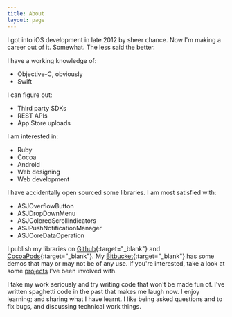 ```yaml
---
title: About
layout: page
---
```


I got into iOS development in late 2012 by sheer chance. Now I'm making a career out of it. Somewhat. The less said the better.

I have a working knowledge of:

<ul class="skill-list">
	<li>Objective-C, obviously</li>
	<li>Swift</li>
</ul>

I can figure out:

<ul class="skill-list">
	<li>Third party SDKs</li>
	<li>REST APIs</li>
	<li>App Store uploads</li>
</ul>

I am interested in:

<ul class="skill-list">
	<li>Ruby</li>
	<li>Cocoa</li>
	<li>Android</li>
	<li>Web designing</li>
	<li>Web development</li>
</ul>

I have accidentally open sourced some libraries. I am most satisfied with:

<ul class="skill-list">
	<li>ASJOverflowButton</li>
	<li>ASJDropDownMenu</li>
	<li>ASJColoredScrollIndicators</li>
	<li>ASJPushNotificationManager</li>
	<li>ASJCoreDataOperation</li>
</ul>

I publish my libraries on [Github](https://github.com/sudeepjaiswal){:target="_blank"} and [CocoaPods](https://cocoapods.org/owners/9860){:target="_blank"}. My [Bitbucket](https://bitbucket.org/sudeepjaiswal){:target="_blank"} has some demos that may or may not be of any use. If you're interested, take a look at some [projects](/projects) I've been involved with.

I take my work seriously and try writing code that won't be made fun of. I've written spaghetti code in the past that makes me laugh now. I enjoy learning; and sharing what I have learnt. I like being asked questions and to fix bugs, and discussing technical work things.
